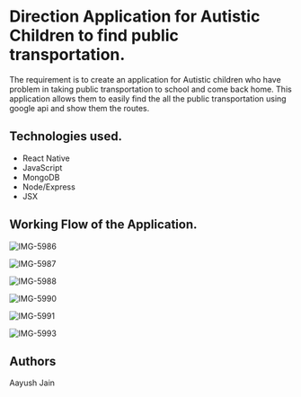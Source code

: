 # Direction Application for Autistic Children to find public transportation.
The requirement is to create an application for Autistic children who have problem in taking public transportation to school and come back home. This application allows them to easily find the all the public transportation using google api and show them the routes.

## Technologies used.

* React Native
* JavaScript
* MongoDB
* Node/Express
* JSX

## Working Flow of the Application.

![IMG-5986](https://user-images.githubusercontent.com/46211983/113717949-6ec84900-96ec-11eb-83a4-de296f58283e.PNG)

![IMG-5987](https://user-images.githubusercontent.com/46211983/113718096-991a0680-96ec-11eb-9ca6-a32cf17a1181.PNG)

![IMG-5988](https://user-images.githubusercontent.com/46211983/113718256-c070d380-96ec-11eb-8c34-c78a6b1fd987.PNG)

![IMG-5990](https://user-images.githubusercontent.com/46211983/113718387-e1392900-96ec-11eb-9693-bc2067c23cd1.PNG)

![IMG-5991](https://user-images.githubusercontent.com/46211983/113718491-fca43400-96ec-11eb-8e7b-22664a0f6659.PNG)

![IMG-5993](https://user-images.githubusercontent.com/46211983/113718651-25c4c480-96ed-11eb-8d31-2c0d5f1af741.PNG)

## Authors
Aayush Jain
